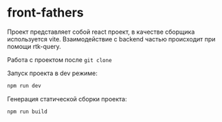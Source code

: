 # front-fathers

Проект представляет собой react проект, в качестве сборщика используется vite. Взаимодействие с backend частью происходит при помощи rtk-query.

Работа с проектом после `git clone`

Запуск проекта в dev режиме:

```sh
npm run dev
```

Генерация статической сборки проекта:

```sh
npm run build
```
